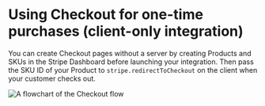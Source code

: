 # Using Checkout for one-time purchases (client-only integration)

You can create Checkout pages without a server by creating Products and SKUs in the Stripe Dashboard before launching your integration. Then pass the SKU ID of your Product to `stripe.redirectToCheckout` on the client when your customer checks out. 

<img src="https://storage.googleapis.com/stripe-samples-flow-charts/checkout-one-time-client-only.png" alt="A flowchart of the Checkout flow" align="center">
